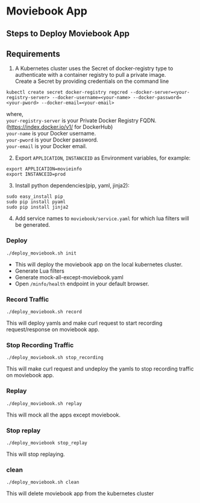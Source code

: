 # Moviebook App

## Steps to Deploy Moviebook App


## Requirements

1. A Kubernetes cluster uses the Secret of docker-registry type to authenticate with a container registry to pull a private image.  
Create a Secret by providing credentials on the command line  
```
kubectl create secret docker-registry regcred --docker-server=<your-registry-server> --docker-username=<your-name> --docker-password=<your-pword> --docker-email=<your-email>
```
where,  
`your-registry-server` is your Private Docker Registry FQDN. (https://index.docker.io/v1/ for DockerHub)  
`your-name` is your Docker username.  
`your-pword` is your Docker password.  
`your-email` is your Docker email.  

2. Export `APPLICATION`, `INSTANCEID` as Environment variables, for example:
```
export APPLICATION=movieinfo
export INSTANCEID=prod
```
3. Install python dependencies(pip, yaml, jinja2):
```
sudo easy_install pip
sudo pip install pyaml
sudo pip install jinja2
```

4. Add service names to `moviebook/service.yaml` for which lua filters will be generated.

### Deploy
```
./deploy_moviebook.sh init
```
- This will deploy the moviebook app on the local kubernetes cluster.
- Generate Lua filters
- Generate mock-all-except-moviebook.yaml
- Open `/minfo/health` endpoint in your default browser.

### Record Traffic
```
./deploy_moviebook.sh record
```
This will deploy yamls and make curl request to start recording request/response on moviebook app.

### Stop Recording Traffic
```
./deploy_moviebook.sh stop_recording
```
This will make curl request and undeploy the yamls to stop recording traffic on moviebook app.

### Replay
```
./deploy_moviebook.sh replay
```
This will mock all the apps except moviebook.

### Stop replay
```
./deploy_moviebook stop_replay
```
This will stop replaying.

### clean
```
./deploy_moviebook.sh clean
```
This will delete moviebook app from the kubernetes cluster
